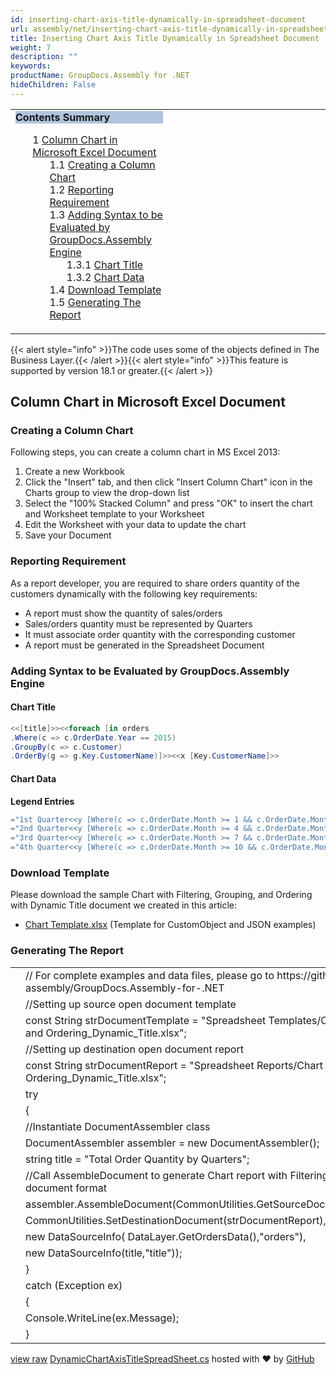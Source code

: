 ```yaml
---
id: inserting-chart-axis-title-dynamically-in-spreadsheet-document
url: assembly/net/inserting-chart-axis-title-dynamically-in-spreadsheet-document
title: Inserting Chart Axis Title Dynamically in Spreadsheet Document
weight: 7
description: ""
keywords: 
productName: GroupDocs.Assembly for .NET
hideChildren: False
---
```

<table class="sectionMacro" border="0" cellpadding="5" cellspacing="0" width="100%"><tbody><tr><td valign="top" width="50%"><div class="panel" style="border-top-width: 1px; border-right-width: 1px; border-bottom-width: 1px; border-left-width: 1px;"><div class="panelHeader" style="border-bottom-width: 1px; background-color: rgb(176, 196, 222);"><b>Contents Summary</b></div><div class="panelContent"><style type="text/css">div.rbtoc1590388623015 { padding-top: 0px; padding-right: 0px; padding-bottom: 0px; padding-left: 0px; }div.rbtoc1590388623015 ul { list-style-type: none; list-style-image: none; margin-left: 0px; }div.rbtoc1590388623015 li { margin-left: 0px; padding-left: 0px; }</style><div class="toc rbtoc1590388623015"><ul class="toc-indentation"><li><span class="TOCOutline">1</span> <a href="#InsertingChartAxisTitleDynamicallyinSpreadsheetDocument-ColumnChartinMicrosoftExcelDocument">Column Chart in Microsoft Excel Document</a><ul class="toc-indentation"><li><span class="TOCOutline">1.1</span> <a href="#InsertingChartAxisTitleDynamicallyinSpreadsheetDocument-CreatingaColumnChart">Creating a Column Chart</a></li><li><span class="TOCOutline">1.2</span> <a href="#InsertingChartAxisTitleDynamicallyinSpreadsheetDocument-ReportingRequirement">Reporting Requirement</a></li><li><span class="TOCOutline">1.3</span> <a href="#InsertingChartAxisTitleDynamicallyinSpreadsheetDocument-AddingSyntaxtobeEvaluatedbyGroupDocs.AssemblyEngine">Adding Syntax to be Evaluated by GroupDocs.Assembly Engine</a><ul class="toc-indentation"><li><span class="TOCOutline">1.3.1</span> <a href="#InsertingChartAxisTitleDynamicallyinSpreadsheetDocument-ChartTitle">Chart Title</a></li><li><span class="TOCOutline">1.3.2</span> <a href="#InsertingChartAxisTitleDynamicallyinSpreadsheetDocument-ChartData">Chart Data</a></li></ul></li><li><span class="TOCOutline">1.4</span> <a href="#InsertingChartAxisTitleDynamicallyinSpreadsheetDocument-DownloadTemplate">Download Template</a></li><li><span class="TOCOutline">1.5</span> <a href="#InsertingChartAxisTitleDynamicallyinSpreadsheetDocument-GeneratingTheReport">Generating The Report</a></li></ul></li></ul></div></div></div></td><td valign="top" width="15%">&nbsp;</td><td valign="top" width="35%">&nbsp;</td></tr></tbody></table>

{{< alert style="info" >}}The code uses some of the objects defined in The Business Layer.{{< /alert >}}{{< alert style="info" >}}This feature is supported by version 18.1 or greater.{{< /alert >}}

## Column Chart in Microsoft Excel Document

### Creating a Column Chart

Following steps, you can create a column chart in MS Excel 2013:

1.  Create a new Workbook
2.  Click the "Insert" tab, and then click "Insert Column Chart" icon in the Charts group to view the drop-down list
3.  Select the "100% Stacked Column" and press "OK" to insert the chart and Worksheet template to your Worksheet
4.  Edit the Worksheet with your data to update the chart
5.  Save your Document

### Reporting Requirement

As a report developer, you are required to share orders quantity of the customers dynamically with the following key requirements:

*   A report must show the quantity of sales/orders
*   Sales/orders quantity must be represented by Quarters
*   It must associate order quantity with the corresponding customer
*   A report must be generated in the Spreadsheet Document

### Adding Syntax to be Evaluated by GroupDocs.Assembly Engine

#### Chart Title

```csharp
<<[title]>><<foreach [in orders
.Where(c => c.OrderDate.Year == 2015)
.GroupBy(c => c.Customer)
.OrderBy(g => g.Key.CustomerName)]>><<x [Key.CustomerName]>>

```

#### Chart Data

**Legend Entries**

```csharp
="1st Quarter<<y [Where(c => c.OrderDate.Month >= 1 && c.OrderDate.Month <= 3).Sum(c => c.ProductQuantity)]>>"
="2nd Quarter<<y [Where(c => c.OrderDate.Month >= 4 && c.OrderDate.Month <= 6).Sum(c => c.ProductQuantity)]>>"
="3rd Quarter<<y [Where(c => c.OrderDate.Month >= 7 && c.OrderDate.Month <= 9).Sum(c => c.ProductQuantity)]>>"
="4th Quarter<<y [Where(c => c.OrderDate.Month >= 10 && c.OrderDate.Month <= 12).Sum(c => c.ProductQuantity)]>>"

```

### Download Template

Please download the sample Chart with Filtering, Grouping, and Ordering with Dynamic Title document we created in this article:

*   [Chart Template.xlsx](https://github.com/groupdocs-assembly/GroupDocs.Assembly-for-.NET/blob/master/Examples/Data/Source/Spreadsheet%20Templates/Chart%20with%20Filtering%2C%20Grouping%2C%20and%20Ordering_Dynamic_Title.xlsx) (Template for CustomObject and JSON examples) 

### Generating The Report

<table class="highlight tab-size js-file-line-container" data-tab-size="8" data-paste-markdown-skip=""><tbody><tr><td id="file-dynamicchartaxistitlespreadsheet-cs-L1" class="blob-num js-line-number" data-line-number="1"></td><td id="file-dynamicchartaxistitlespreadsheet-cs-LC1" class="blob-code blob-code-inner js-file-line"><span class="pl-c"><span class="pl-c">//</span> For complete examples and data files, please go to https://github.com/groupdocs-assembly/GroupDocs.Assembly-for-.NET</span></td></tr><tr><td id="file-dynamicchartaxistitlespreadsheet-cs-L2" class="blob-num js-line-number" data-line-number="2"></td><td id="file-dynamicchartaxistitlespreadsheet-cs-LC2" class="blob-code blob-code-inner js-file-line"><span class="pl-c"><span class="pl-c">//</span>Setting up source open document template</span></td></tr><tr><td id="file-dynamicchartaxistitlespreadsheet-cs-L3" class="blob-num js-line-number" data-line-number="3"></td><td id="file-dynamicchartaxistitlespreadsheet-cs-LC3" class="blob-code blob-code-inner js-file-line"><span class="pl-k">const</span> <span class="pl-en">String</span> <span class="pl-smi">strDocumentTemplate</span> <span class="pl-k">=</span> <span class="pl-s"><span class="pl-pds">"</span>Spreadsheet Templates/Chart with Filtering, Grouping, and Ordering_Dynamic_Title.xlsx<span class="pl-pds">"</span></span>;</td></tr><tr><td id="file-dynamicchartaxistitlespreadsheet-cs-L4" class="blob-num js-line-number" data-line-number="4"></td><td id="file-dynamicchartaxistitlespreadsheet-cs-LC4" class="blob-code blob-code-inner js-file-line"><span class="pl-c"><span class="pl-c">//</span>Setting up destination open document report</span></td></tr><tr><td id="file-dynamicchartaxistitlespreadsheet-cs-L5" class="blob-num js-line-number" data-line-number="5"></td><td id="file-dynamicchartaxistitlespreadsheet-cs-LC5" class="blob-code blob-code-inner js-file-line"><span class="pl-k">const</span> <span class="pl-en">String</span> <span class="pl-smi">strDocumentReport</span> <span class="pl-k">=</span> <span class="pl-s"><span class="pl-pds">"</span>Spreadsheet Reports/Chart with Filtering, Grouping, and Ordering_Dynamic_Title.xlsx<span class="pl-pds">"</span></span>;</td></tr><tr><td id="file-dynamicchartaxistitlespreadsheet-cs-L6" class="blob-num js-line-number" data-line-number="6"></td><td id="file-dynamicchartaxistitlespreadsheet-cs-LC6" class="blob-code blob-code-inner js-file-line"><span class="pl-k">try</span></td></tr><tr><td id="file-dynamicchartaxistitlespreadsheet-cs-L7" class="blob-num js-line-number" data-line-number="7"></td><td id="file-dynamicchartaxistitlespreadsheet-cs-LC7" class="blob-code blob-code-inner js-file-line">{</td></tr><tr><td id="file-dynamicchartaxistitlespreadsheet-cs-L8" class="blob-num js-line-number" data-line-number="8"></td><td id="file-dynamicchartaxistitlespreadsheet-cs-LC8" class="blob-code blob-code-inner js-file-line"><span class="pl-c"><span class="pl-c">//</span>Instantiate DocumentAssembler class</span></td></tr><tr><td id="file-dynamicchartaxistitlespreadsheet-cs-L9" class="blob-num js-line-number" data-line-number="9"></td><td id="file-dynamicchartaxistitlespreadsheet-cs-LC9" class="blob-code blob-code-inner js-file-line"><span class="pl-en">DocumentAssembler</span> <span class="pl-smi">assembler</span> <span class="pl-k">=</span> <span class="pl-k">new</span> <span class="pl-en">DocumentAssembler</span>();</td></tr><tr><td id="file-dynamicchartaxistitlespreadsheet-cs-L10" class="blob-num js-line-number" data-line-number="10"></td><td id="file-dynamicchartaxistitlespreadsheet-cs-LC10" class="blob-code blob-code-inner js-file-line"><span class="pl-k">string</span> <span class="pl-smi">title</span> <span class="pl-k">=</span> <span class="pl-s"><span class="pl-pds">"</span>Total Order Quantity by Quarters<span class="pl-pds">"</span></span>;</td></tr><tr><td id="file-dynamicchartaxistitlespreadsheet-cs-L11" class="blob-num js-line-number" data-line-number="11"></td><td id="file-dynamicchartaxistitlespreadsheet-cs-LC11" class="blob-code blob-code-inner js-file-line"><span class="pl-c"><span class="pl-c">//</span>Call AssembleDocument to generate Chart report with Filtering, Grouping, and Ordering in document format</span></td></tr><tr><td id="file-dynamicchartaxistitlespreadsheet-cs-L12" class="blob-num js-line-number" data-line-number="12"></td><td id="file-dynamicchartaxistitlespreadsheet-cs-LC12" class="blob-code blob-code-inner js-file-line"><span class="pl-smi">assembler</span>.<span class="pl-en">AssembleDocument</span>(<span class="pl-smi">CommonUtilities</span>.<span class="pl-en">GetSourceDocument</span>(<span class="pl-smi">strDocumentTemplate</span>),</td></tr><tr><td id="file-dynamicchartaxistitlespreadsheet-cs-L13" class="blob-num js-line-number" data-line-number="13"></td><td id="file-dynamicchartaxistitlespreadsheet-cs-LC13" class="blob-code blob-code-inner js-file-line"><span class="pl-smi">CommonUtilities</span>.<span class="pl-en">SetDestinationDocument</span>(<span class="pl-smi">strDocumentReport</span>),</td></tr><tr><td id="file-dynamicchartaxistitlespreadsheet-cs-L14" class="blob-num js-line-number" data-line-number="14"></td><td id="file-dynamicchartaxistitlespreadsheet-cs-LC14" class="blob-code blob-code-inner js-file-line"><span class="pl-k">new</span> <span class="pl-en">DataSourceInfo</span>( <span class="pl-smi">DataLayer</span>.<span class="pl-en">GetOrdersData</span>(),<span class="pl-s"><span class="pl-pds">"</span>orders<span class="pl-pds">"</span></span>),</td></tr><tr><td id="file-dynamicchartaxistitlespreadsheet-cs-L15" class="blob-num js-line-number" data-line-number="15"></td><td id="file-dynamicchartaxistitlespreadsheet-cs-LC15" class="blob-code blob-code-inner js-file-line"><span class="pl-k">new</span> <span class="pl-en">DataSourceInfo</span>(<span class="pl-smi">title</span>,<span class="pl-s"><span class="pl-pds">"</span>title<span class="pl-pds">"</span></span>));</td></tr><tr><td id="file-dynamicchartaxistitlespreadsheet-cs-L16" class="blob-num js-line-number" data-line-number="16"></td><td id="file-dynamicchartaxistitlespreadsheet-cs-LC16" class="blob-code blob-code-inner js-file-line">}</td></tr><tr><td id="file-dynamicchartaxistitlespreadsheet-cs-L17" class="blob-num js-line-number" data-line-number="17"></td><td id="file-dynamicchartaxistitlespreadsheet-cs-LC17" class="blob-code blob-code-inner js-file-line"><span class="pl-k">catch</span> (<span class="pl-en">Exception</span> <span class="pl-smi">ex</span>)</td></tr><tr><td id="file-dynamicchartaxistitlespreadsheet-cs-L18" class="blob-num js-line-number" data-line-number="18"></td><td id="file-dynamicchartaxistitlespreadsheet-cs-LC18" class="blob-code blob-code-inner js-file-line">{</td></tr><tr><td id="file-dynamicchartaxistitlespreadsheet-cs-L19" class="blob-num js-line-number" data-line-number="19"></td><td id="file-dynamicchartaxistitlespreadsheet-cs-LC19" class="blob-code blob-code-inner js-file-line"><span class="pl-smi">Console</span>.<span class="pl-en">WriteLine</span>(<span class="pl-smi">ex</span>.<span class="pl-smi">Message</span>);</td></tr><tr><td id="file-dynamicchartaxistitlespreadsheet-cs-L20" class="blob-num js-line-number" data-line-number="20"></td><td id="file-dynamicchartaxistitlespreadsheet-cs-LC20" class="blob-code blob-code-inner js-file-line">}</td></tr></tbody></table>

[view raw](https://gist.github.com/GroupDocsGists/251fa6d077fd45b1222a6f352c4329b2/raw/ccd6ffadcb37bcad7410b59040137145e262ff9d/DynamicChartAxisTitleSpreadSheet.cs) [DynamicChartAxisTitleSpreadSheet.cs](https://gist.github.com/GroupDocsGists/251fa6d077fd45b1222a6f352c4329b2#file-dynamicchartaxistitlespreadsheet-cs) hosted with ❤ by [GitHub](https://github.com)
